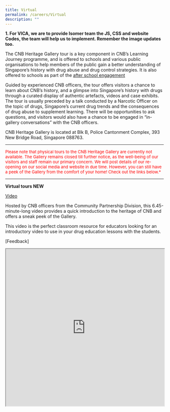 ```yaml
---
title: Virtual
permalink: /careers/Virtual
description: ""
---
```

**1.  For VICA, we are to provide Isomer team the JS, CSS and website Codes, the team will help us to implement.  Remember the image updates too.**

The CNB Heritage Gallery tour is a key component in CNB’s Learning Journey programme, and is offered to schools and various public organisations to help members of the public gain a better understanding of Singapore’s history with drug abuse and drug control strategies. It is also offered to schools as part of the [after school engagement](https://www.cnb.gov.sg/educational-resources/core-programmes/after-school-engagement-programme)

Guided by experienced CNB officers, the tour offers visitors a chance to learn about CNB’s history, and a glimpse into Singapore’s history with drugs through a curated display of authentic artefacts, videos and case exhibits. The tour is usually preceded by a talk conducted by a Narcotic Officer on the topic of drugs, Singapore’s current drug trends and the consequences of drug abuse to supplement learning. There will be opportunities to ask questions, and visitors would also have a chance to be engaged in “in-gallery conversations” with the CNB officers.

CNB Heritage Gallery is located at Blk B, Police Cantonment Complex, 393 New Bridge Road, Singapore 088763.
______
<font color=#FF0000 size=2> 
Please note that physical tours to the CNB Heritage Gallery are currently not available. The Gallery remains closed till further notice, as the well-being of our visitors and staff remain our primary concern. We will post details of our re-opening on our social media and website in due time. However, you can still have a peek of the Gallery from the comfort of your home! Check out the links below.*</font>

______________

**Virtual tours NEW**

[Video](https://ap-southeast-1-02850030-view.menlosecurity.com/c/0/i/aHR0cHM6Ly9pLnl0aW1nLmNvbS92aS9PVHMtWWIzNVYycy9zZGRlZmF1bHQuanBn?b=dymFpx05&amp;k=1r2TAHBgBfcpA99ZwOm2QfL0c87CUuuyKIKPwzudAF8~&quot;target="_blank")




Hosted by CNB officers from the Community Partnership Division, this 6.45-minute-long video provides a quick introduction to the heritage of CNB and offers a sneak peek of the Gallery.

This video is the perfect classroom resource for educators looking for an introductory video to use in your drug education lessons with the students.


[Feedback]
<iframe style="width:100%;height:500px" src="https://form.gov.sg/629dcaccfcba250012b5909b" id="iframe3"></iframe>